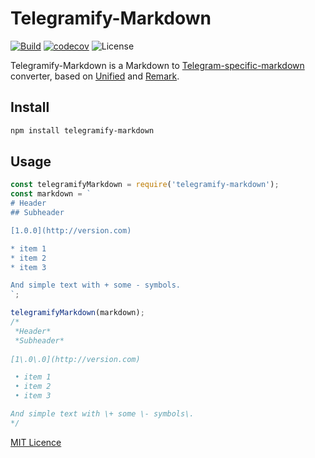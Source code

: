 # Telegramify-Markdown

[![Build](https://img.shields.io/github/actions/workflow/status/skoropadas/telegramify-markdown/release.yml?branch=master)](https://github.com/skoropadas/telegramify-markdown/actions)
[![codecov](https://codecov.io/gh/skoropadas/telegramify-markdown/branch/master/graph/badge.svg?token=LxCmgGNUHl)](https://codecov.io/gh/skoropadas/telegramify-markdown)
![License](https://img.shields.io/github/license/skoropadas/telegramify-markdown)

Telegramify-Markdown is a Markdown
to [Telegram-specific-markdown](https://core.telegram.org/bots/api#formatting-options) converter, based
on [Unified](https://github.com/unifiedjs/unified) and [Remark](https://github.com/remarkjs/remark/).

## Install

```bash
npm install telegramify-markdown
```

## Usage

```js
const telegramifyMarkdown = require('telegramify-markdown');
const markdown = `
# Header
## Subheader

[1.0.0](http://version.com)

* item 1
* item 2
* item 3

And simple text with + some - symbols.
`;

telegramifyMarkdown(markdown);
/*
 *Header*
 *Subheader*
 
[1\.0\.0](http://version.com)

 • item 1
 • item 2
 • item 3

And simple text with \+ some \- symbols\.
*/
```

[MIT Licence](LICENSE)
